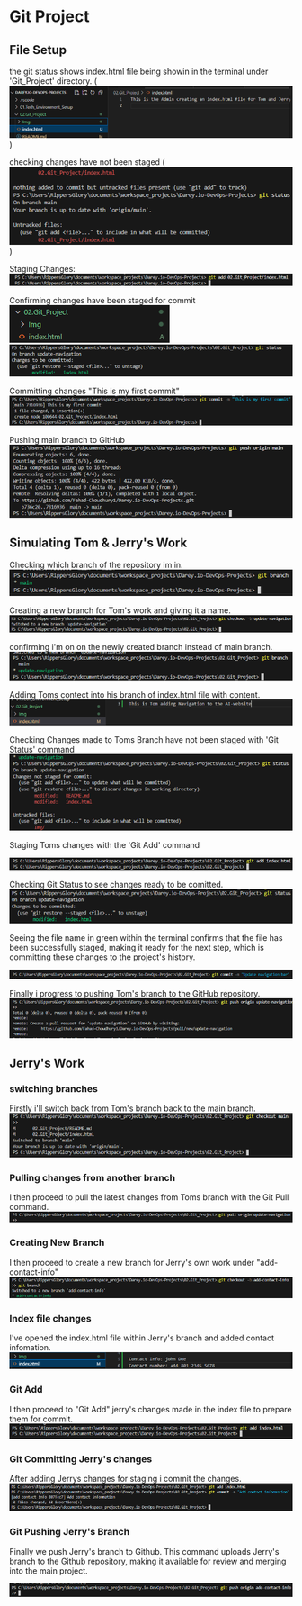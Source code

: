 # Git Project


## File Setup
the git status shows index.html file being showin in the terminal under 'Git_Project' directory.
(![Empty_Index](img/Empty_File_With_Content.png))

checking changes have not been staged 
(![Git_Status](img/Git%20Status.png))

Staging Changes:
![Staging_Git_Add](img/Git_Add_Command.png)

Confirming changes have been staged for commit
![staging_Confirmation](img/Index_File_Green.png)
![First_Commit2](img/Git_Status_Green.png)


Committing changes "This is my first commit"
![First_Commit](img/Git_Commit.png)

Pushing main branch to GitHub
![Git_Push_Origin](img/Git_Push_Origin_Main.png)

## Simulating Tom & Jerry's Work

Checking which branch of the repository im in.
![Git_Branch](img/Git_Branch.png)

Creating a new branch for Tom's work and giving it a name.
![Toms_Branch](img/New_Branch_Toms_Work.png)

confirming i'm on on the newly created branch instead of main branch.
![Git_Branch_Check](img/Git_Branch_Tom.png)

Adding Toms contect into his branch of index.html file with content.
![Toms_Index_Content](img/Toms_Index_File.png)


Checking Changes made to Toms Branch have not been staged with 'Git Status' command
![Toms_Git_Status](img/Toms_Git_Status.png)



Staging Toms changes with the 'Git Add' command

![Toms_Git_Add](img/Toms_Git_Add.png)


Checking Git Status to see changes ready to be comitted.
![Git_Status2](img/Toms_Git_Status_Confirmed.png)

Seeing the file name in green within the terminal confirms that the file has been successfully staged, making it ready for the next step, which is committing these changes to the project's history.

![comitting_Toms_Changes](img/Toms_Git_Commit.png)

Finally i progress to pushing Tom's branch to the GitHub repository.
![Toms_Git_Push](img/Toms_Git_Push.png)


## Jerry's Work

### switching branches
Firstly i'll switch back from Tom's branch back to the main branch.
![Main_Branch_Checkout](img/Switching_To_Main_Branch.png)

### Pulling changes from another branch

I then proceed to pull the latest changes from Toms branch with the Git Pull command.
![Git_Pull_origin](img/Jerrys_Git_Pull_Origin.png)


### Creating New Branch
I then proceed to create a new branch for Jerry's own work under "add-contact-info"
![Jerrys_Branch](img/Jerrys_Git_Branch.png)

### Index file changes
I've opened the index.html file within Jerry's branch and added contact infomation.
![Jerrys_Contact](img/Jerrys_Task.png)

### Git Add
I then proceed to "Git Add" jerry's changes made in the index file to prepare them for commit.
![Jerrys_Git_Add_Index](img/Jerrys_Git_Add.png)

### Git Committing Jerry's changes

After adding Jerrys changes for staging i commit the changes.
![Jerrys_Commit](img/Jerrys_Git_Commit.png)

### Git Pushing Jerry's Branch

Finally we push Jerry's branch to Github. This command uploads Jerry's branch to the Github repository, making it available for review and merging into the main project.

![Jerrys_Git_Push](img/Jerrys_Git_Push.png)
